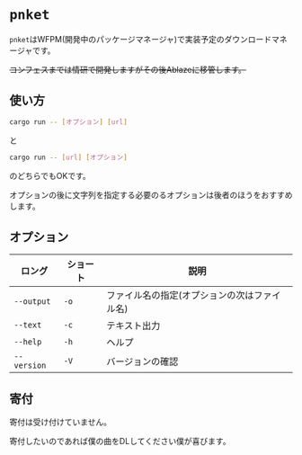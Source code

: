 # `pnket`

`pnket`はWFPM(開発中のパッケージマネージャ)で実装予定のダウンロードマネージャです。

~~コンフェスまでは情研で開発しますがその後Ablazeに移管します。~~

## 使い方
```sh
cargo run -- [オプション] [url]
```
と
```sh
cargo run -- [url] [オプション]
```
のどちらでもOKです。

オプションの後に文字列を指定する必要のるオプションは後者のほうをおすすめします。

## オプション
|ロング|ショート|説明|
|---|---|---|
|`--output`|`-o`|ファイル名の指定(オプションの次はファイル名)|
|`--text`|`-c`|テキスト出力|
|`--help`|`-h`|ヘルプ|
|`--version`|`-V`|バージョンの確認|

## 寄付
寄付は受け付けていません。

寄付したいのであれば僕の曲をDLしてください僕が喜びます。